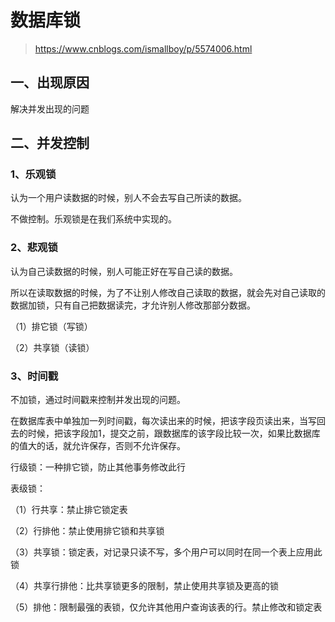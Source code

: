 # 数据库锁

> https://www.cnblogs.com/ismallboy/p/5574006.html

## 一、出现原因

解决并发出现的问题

## 二、并发控制

### 1、乐观锁

认为一个用户读数据的时候，别人不会去写自己所读的数据。

不做控制。乐观锁是在我们系统中实现的。

### 2、悲观锁

认为自己读数据的时候，别人可能正好在写自己读的数据。

所以在读取数据的时候，为了不让别人修改自己读取的数据，就会先对自己读取的数据加锁，只有自己把数据读完，才允许别人修改那部分数据。

（1）排它锁（写锁）

（2）共享锁（读锁）

### 3、时间戳

不加锁，通过时间戳来控制并发出现的问题。

在数据库表中单独加一列时间戳，每次读出来的时候，把该字段页读出来，当写回去的时候，把该字段加1，提交之前，跟数据库的该字段比较一次，如果比数据库的值大的话，就允许保存，否则不允许保存。



行级锁：一种排它锁，防止其他事务修改此行

表级锁：

（1）行共享：禁止排它锁定表

（2）行排他：禁止使用排它锁和共享锁

（3）共享锁：锁定表，对记录只读不写，多个用户可以同时在同一个表上应用此锁

（4）共享行排他：比共享锁更多的限制，禁止使用共享锁及更高的锁

（5）排他：限制最强的表锁，仅允许其他用户查询该表的行。禁止修改和锁定表